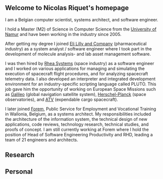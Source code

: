 <!-- Global site tag (gtag.js) - Google Analytics -->
<script async src="https://www.googletagmanager.com/gtag/js?id=UA-148953677-1"></script>
<script>
  window.dataLayer = window.dataLayer || [];
  function gtag(){dataLayer.push(arguments);}
  gtag('js', new Date());

  gtag('config', 'UA-148953677-1');
</script>

## Welcome to Nicolas Riquet's homepage

I am a Belgian computer scientist, systems architect, and software engineer.

I hold a Master (M2) of Science in Computer Science from the [University of Namur](https://www.unamur.be/en) and have been working in the industry since 2005.

After getting my degree I joined [Eli Lilly and Company](https://www.lilly.com/) (pharmaceutical industry) as a system analyst / software engineer where I took part in the development of molecule analysis- and lab asset management software.

I was then hired by [Rhea Systems](https://www.rheagroup.com/) (space industry) as a software engineer and I worked on various applications for managing and simulating the execution of spacecraft flight procedures, and for analyzing spacecraft telemetry data. I also developed an interpreter and integrated development environment for an industry-specific scripting language called PLUTO. This job gave him the opportunity of working on European Space Missions such as [Galileo](https://www.esa.int/Applications/Navigation/Galileo/What_is_Galileo) (global navigation satellite system), [Herschel-Planck](https://www.esa.int/Science_Exploration/Space_Science/Herschel/ESA_to_launch_two_large_observatories_to_look_deep_into_space_and_time) (space observatories), and [ATV](https://www.esa.int/Science_Exploration/Human_and_Robotic_Exploration/ATV/Mission_concept_and_the_role_of_ATV) (expendable cargo spacecraft).

I later joined [Forem](https://www.leforem.be/what-can-le-forem-do-for-you.html), Public Service for Employment and Vocational Training in Wallonia, Belgium, as a systems architect. My responsibilities included the architecture of the information system, the technical design of new applications, code reviews, technology research, technical studies, and proofs of concept. I am still currently working at Forem where I hold the position of Head of Software Engineering Productivity and RHD, leading a team of 21 engineers and architects.

## Research

## Personal